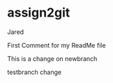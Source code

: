 # assign2git
Jared

First Comment for my ReadMe file

This is a change on newbranch

testbranch change

